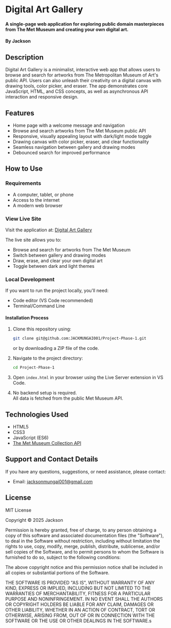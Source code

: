 # Digital Art Gallery

#### A single-page web application for exploring public domain masterpieces from The Met Museum and creating your own digital art.

#### By **Jackson**

## Description

Digital Art Gallery is a minimalist, interactive web app that allows users to browse and search for artworks from The Metropolitan Museum of Art's public API. Users can also unleash their creativity on a digital canvas with drawing tools, color picker, and eraser. The app demonstrates core JavaScript, HTML, and CSS concepts, as well as asynchronous API interaction and responsive design.

## Features

- Home page with a welcome message and navigation
- Browse and search artworks from The Met Museum public API
- Responsive, visually appealing layout with dark/light mode toggle
- Drawing canvas with color picker, eraser, and clear functionality
- Seamless navigation between gallery and drawing modes
- Debounced search for improved performance

## How to Use

### Requirements

- A computer, tablet, or phone
- Access to the internet
- A modern web browser

### View Live Site

Visit the application at: [Digital Art Gallery](https://jackmungai001.github.io/Project-Phase-1/)

The live site allows you to:

- Browse and search for artworks from The Met Museum
- Switch between gallery and drawing modes
- Draw, erase, and clear your own digital art
- Toggle between dark and light themes

### Local Development

If you want to run the project locally, you'll need:

- Code editor (VS Code recommended)
- Terminal/Command Line

#### Installation Process

1. Clone this repository using:

    ```bash
    git clone git@github.com:JACKMUNGAI001/Project-Phase-1.git
    ```

    or by downloading a ZIP file of the code.

2. Navigate to the project directory:

    ```bash
    cd Project-Phase-1
    ```

3. Open `index.html` in your browser using the Live Server extension in VS Code.

4. No backend setup is required.  
   All data is fetched from the public Met Museum API.

## Technologies Used

- HTML5
- CSS3
- JavaScript (ES6)
- [The Met Museum Collection API](https://metmuseum.github.io/)

## Support and Contact Details

If you have any questions, suggestions, or need assistance, please contact:

- Email: <jacksonmungai001@gmail.com>

## License

MIT License

Copyright &copy; 2025 Jackson

Permission is hereby granted, free of charge, to any person obtaining a copy of this software and associated documentation files (the "Software"), to deal in the Software without restriction, including without limitation the rights to use, copy, modify, merge, publish, distribute, sublicense, and/or sell copies of the Software, and to permit persons to whom the Software is furnished to do so, subject to the following conditions:

The above copyright notice and this permission notice shall be included in all copies or substantial portions of the Software.

THE SOFTWARE IS PROVIDED "AS IS", WITHOUT WARRANTY OF ANY KIND, EXPRESS OR IMPLIED, INCLUDING BUT NOT LIMITED TO THE WARRANTIES OF MERCHANTABILITY, FITNESS FOR A PARTICULAR PURPOSE AND NONINFRINGEMENT. IN NO EVENT SHALL THE AUTHORS OR COPYRIGHT HOLDERS BE LIABLE FOR ANY CLAIM, DAMAGES OR OTHER LIABILITY, WHETHER IN AN ACTION OF CONTRACT, TORT OR OTHERWISE, ARISING FROM, OUT OF OR IN CONNECTION WITH THE SOFTWARE OR THE USE OR OTHER DEALINGS IN THE SOFTWARE.s
